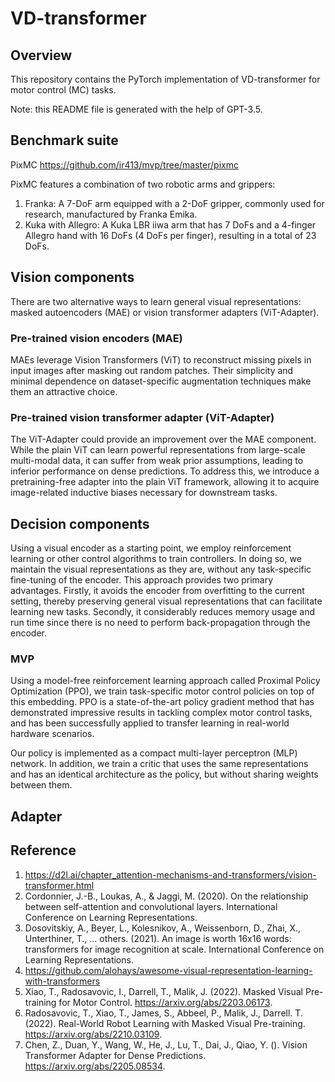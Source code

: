 # VD-transformer

## Overview

This repository contains the PyTorch implementation of VD-transformer for motor control (MC) tasks.

Note: this README file is generated with the help of GPT-3.5.

## Benchmark suite

PixMC https://github.com/ir413/mvp/tree/master/pixmc

PixMC features a combination of two robotic arms and grippers:

1. Franka: A 7-DoF arm equipped with a 2-DoF gripper, commonly used for research, manufactured by Franka Emika.
2. Kuka with Allegro: A Kuka LBR iiwa arm that has 7 DoFs and a 4-finger Allegro hand with 16 DoFs (4 DoFs per finger), resulting in a total of 23 DoFs.

## Vision components

There are two alternative ways to learn general visual representations: masked autoencoders (MAE) or vision transformer adapters (ViT-Adapter).

### Pre-trained vision encoders (MAE)

MAEs leverage Vision Transformers (ViT) to reconstruct missing pixels in input images after masking out random patches. Their simplicity and minimal dependence on dataset-specific augmentation techniques make them an attractive choice.

### Pre-trained vision transformer adapter (ViT-Adapter)

The ViT-Adapter could provide an improvement over the MAE component. While the plain ViT can learn powerful representations from large-scale multi-modal data, it can suffer from weak prior assumptions, leading to inferior performance on dense predictions. To address this, we introduce a pretraining-free adapter into the plain ViT framework, allowing it to acquire image-related inductive biases necessary for downstream tasks.

## Decision components

Using a visual encoder as a starting point, we employ reinforcement learning or other control algorithms to train controllers. In doing so, we maintain the visual representations as they are, without any task-specific fine-tuning of the encoder. This approach provides two primary advantages. Firstly, it avoids the encoder from overfitting to the current setting, thereby preserving general visual representations that can facilitate learning new tasks. Secondly, it considerably reduces memory usage and run time since there is no need to perform back-propagation through the encoder.

### MVP

Using a model-free reinforcement learning approach called Proximal Policy Optimization (PPO), we train task-specific motor control policies on top of this embedding. PPO is a state-of-the-art policy gradient method that has demonstrated impressive results in tackling complex motor control tasks, and has been successfully applied to transfer learning in real-world hardware scenarios.

Our policy is implemented as a compact multi-layer perceptron (MLP) network. In addition, we train a critic that uses the same representations and has an identical architecture as the policy, but without sharing weights between them.

## Adapter

## Reference

1. https://d2l.ai/chapter_attention-mechanisms-and-transformers/vision-transformer.html
2. Cordonnier, J.-B., Loukas, A., & Jaggi, M. (2020). On the relationship between self-attention and convolutional layers. International Conference on Learning Representations.
3. Dosovitskiy, A., Beyer, L., Kolesnikov, A., Weissenborn, D., Zhai, X., Unterthiner, T., … others. (2021). An image is worth 16x16 words: transformers for image recognition at scale. International Conference on Learning Representations.
4. https://github.com/alohays/awesome-visual-representation-learning-with-transformers
5. Xiao, T., Radosavovic, I., Darrell, T., Malik, J. (2022). Masked Visual Pre-training for Motor Control. https://arxiv.org/abs/2203.06173.
6. Radosavovic, T., Xiao, T., James, S., Abbeel, P., Malik, J., Darrell. T. (2022). Real-World Robot Learning with Masked Visual Pre-training. https://arxiv.org/abs/2210.03109.
7. Chen, Z., Duan, Y., Wang, W., He, J., Lu, T., Dai, J., Qiao, Y. (). Vision Transformer Adapter for Dense Predictions. https://arxiv.org/abs/2205.08534.
